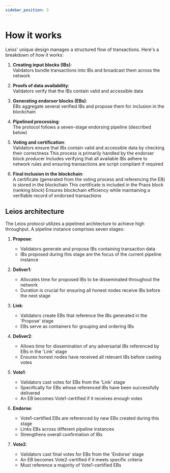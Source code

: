 ```yaml
---
sidebar_position: 3
---
```


# How it works

Leios' unique design manages a structured flow of transactions. Here's a
breakdown of how it works:

1. **Creating input blocks (IBs)**:<br />
   Validators bundle transactions into IBs and broadcast them across the network

2. **Proofs of data availability**:<br />
   Validators verify that the IBs contain valid and accessible data

3. **Generating endorser blocks (EBs)**:<br />
   EBs aggregate several verified IBs and propose them for inclusion in the
   blockchain

4. **Pipelined processing**:<br />
   The protocol follows a seven-stage endorsing pipeline (described below)

5. **Voting and certification**:<br />
   Validators ensure that IBs contain valid and accessible data by checking
   their correctness
   This process is primarily handled by the endorser block producer
   Includes verifying that all available IBs adhere to network rules and
   ensuring transactions are script compliant if required

6. **Final inclusion in the blockchain**:<br />
   A certificate (generated from the voting process and referencing the EB) is
   stored in the blockchain
   This certificate is included in the Praos block (ranking block)
   Ensures blockchain efficiency while maintaining a verifiable record of
   endorsed transactions

## Leios architecture

The Leios protocol utilizes a pipelined architecture to achieve high throughput.
A pipeline instance comprises seven stages:

1. **Propose**:
   - Validators generate and propose IBs containing transaction data
   - IBs proposed during this stage are the focus of the current pipeline
     instance

2. **Deliver1**:
   - Allocates time for proposed IBs to be disseminated throughout the network
   - Duration is crucial for ensuring all honest nodes receive IBs before the
     next stage

3. **Link**:
   - Validators create EBs that reference the IBs generated in the 'Propose'
     stage
   - EBs serve as containers for grouping and ordering IBs

4. **Deliver2**:
   - Allows time for dissemination of any adversarial IBs referenced by EBs in
     the 'Link' stage
   - Ensures honest nodes have received all relevant IBs before casting votes

5. **Vote1**:
   - Validators cast votes for EBs from the 'Link' stage
   - Specifically for EBs whose referenced IBs have been successfully delivered
   - An EB becomes Vote1-certified if it receives enough votes

6. **Endorse**:
   - Vote1-certified EBs are referenced by new EBs created during this stage
   - Links EBs across different pipeline instances
   - Strengthens overall confirmation of IBs

7. **Vote2**:
   - Validators cast final votes for EBs from the 'Endorse' stage
   - An EB becomes Vote2-certified if it meets specific criteria
   - Must reference a majority of Vote1-certified EBs
